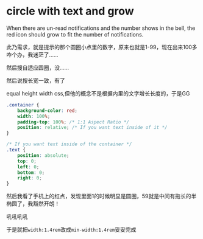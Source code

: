 # circle with text and grow

When there are un-read notifications and the number shows in the bell, the red icon should grow to fit the number of notifications. 

此乃需求，就是提示的那个圆圈小点里的数字，原来也就是1-99，现在出来100多咋个办，我迷茫了……

然后搜自适应圆圈，没……

然后说搜长宽一致，有了

equal height width css,但他的概念不是根据内里的文字增长长度的，于是GG

```css
.container {
    background-color: red;
    width: 100%;
    padding-top: 100%; /* 1:1 Aspect Ratio */
    position: relative; /* If you want text inside of it */
}

/* If you want text inside of the container */
.text {
    position: absolute;
    top: 0;
    left: 0;
    bottom: 0;
    right: 0;
}
```

然后我看了手机上的红点，发现里面1的时候明显是圆圈，59就是中间有拖长的半椭圆了，我豁然开朗！

吼吼吼吼

于是就把`width:1.4rem`改成`min-width:1.4rem`妥妥完成
